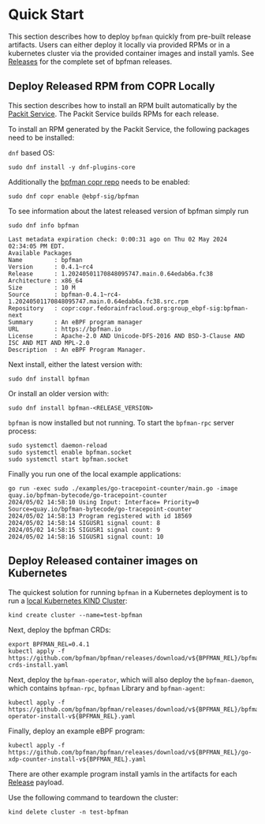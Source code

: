 # Quick Start

This section describes how to deploy `bpfman` quickly from pre-built release
artifacts.  Users can either deploy it locally via provided RPMs or in a
kubernetes cluster via the provided container images and install yamls. See [Releases](https://github.com/bpfman/bpfman/releases) for the complete set of bpfman releases.

## Deploy Released RPM from COPR Locally

This section describes how to install an RPM built automatically by the
[Packit Service](https://dashboard.packit.dev/projects/github.com/bpfman/bpfman).
The Packit Service builds RPMs for each release.

To install an RPM generated by the Packit Service, the following packages need
to be installed:

`dnf` based OS:

```console
sudo dnf install -y dnf-plugins-core
```

Additionally the [bpfman copr repo](https://copr.fedorainfracloud.org/coprs/g/ebpf-sig/bpfman/) needs to be enabled:

```console
sudo dnf copr enable @ebpf-sig/bpfman
```

To see information about the latest released version of bpfman simply run

```console
sudo dnf info bpfman

Last metadata expiration check: 0:00:31 ago on Thu 02 May 2024 02:34:05 PM EDT.
Available Packages
Name         : bpfman
Version      : 0.4.1~rc4
Release      : 1.20240501170848095747.main.0.64edab6a.fc38
Architecture : x86_64
Size         : 10 M
Source       : bpfman-0.4.1~rc4-1.20240501170848095747.main.0.64edab6a.fc38.src.rpm
Repository   : copr:copr.fedorainfracloud.org:group_ebpf-sig:bpfman-next
Summary      : An eBPF program manager
URL          : https://bpfman.io
License      : Apache-2.0 AND Unicode-DFS-2016 AND BSD-3-Clause AND ISC AND MIT AND MPL-2.0
Description  : An eBPF Program Manager.
```

Next install, either the latest version with:

```console
sudo dnf install bpfman 
```

Or install an older version with:

```console
sudo dnf install bpfman-<RELEASE_VERSION> 
```

`bpfman` is now installed but not running. To start the `bpfman-rpc` server process:

```console
sudo systemctl daemon-reload
sudo systemctl enable bpfman.socket
sudo systemctl start bpfman.socket
```

Finally you run one of the local example applications:

```console
go run -exec sudo ./examples/go-tracepoint-counter/main.go -image quay.io/bpfman-bytecode/go-tracepoint-counter
2024/05/02 14:58:10 Using Input: Interface= Priority=0 Source=quay.io/bpfman-bytecode/go-tracepoint-counter
2024/05/02 14:58:13 Program registered with id 18569
2024/05/02 14:58:14 SIGUSR1 signal count: 8
2024/05/02 14:58:15 SIGUSR1 signal count: 9
2024/05/02 14:58:16 SIGUSR1 signal count: 10
```

## Deploy Released container images on Kubernetes

The quickest solution for running `bpfman` in a Kubernetes deployment is to run a
[local Kubernetes KIND Cluster](https://kind.sigs.k8s.io/docs/user/quick-start/):

```console
kind create cluster --name=test-bpfman
```

Next, deploy the bpfman CRDs:

```console
export BPFMAN_REL=0.4.1
kubectl apply -f  https://github.com/bpfman/bpfman/releases/download/v${BPFMAN_REL}/bpfman-crds-install.yaml
```

Next, deploy the `bpfman-operator`, which will also deploy the `bpfman-daemon`, which contains
`bpfman-rpc`, `bpfman` Library and `bpfman-agent`:

```console
kubectl apply -f https://github.com/bpfman/bpfman/releases/download/v${BPFMAN_REL}/bpfman-operator-install-v${BPFMAN_REL}.yaml
```

Finally, deploy an example eBPF program:

```console
kubectl apply -f https://github.com/bpfman/bpfman/releases/download/v${BPFMAN_REL}/go-xdp-counter-install-v${BPFMAN_REL}.yaml
```

There are other example program install yamls in the artifacts for each
[Release](https://github.com/bpfman/bpfman/releases) payload.

Use the following command to teardown the cluster:

```console
kind delete cluster -n test-bpfman
```

